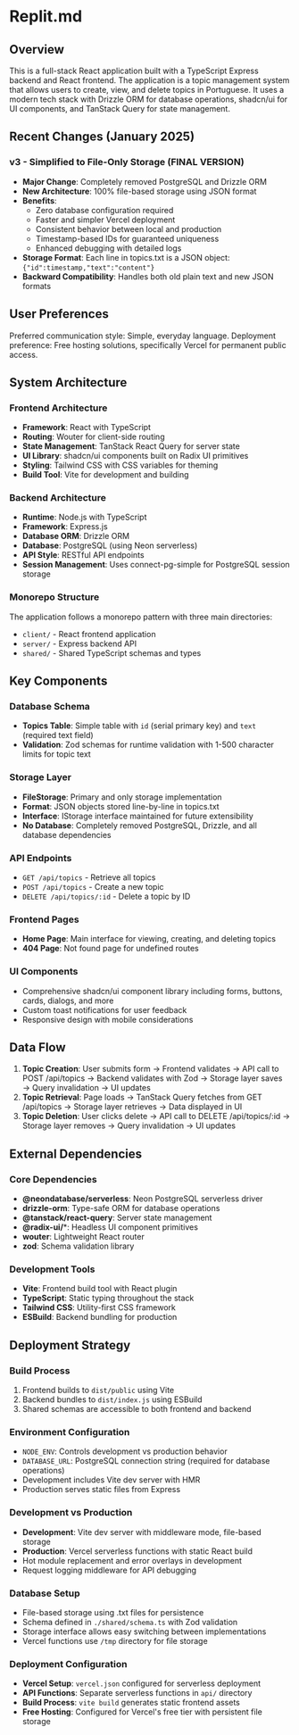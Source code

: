 # Replit.md

## Overview

This is a full-stack React application built with a TypeScript Express backend and React frontend. The application is a topic management system that allows users to create, view, and delete topics in Portuguese. It uses a modern tech stack with Drizzle ORM for database operations, shadcn/ui for UI components, and TanStack Query for state management.

## Recent Changes (January 2025)

### v3 - Simplified to File-Only Storage (FINAL VERSION)
- **Major Change**: Completely removed PostgreSQL and Drizzle ORM
- **New Architecture**: 100% file-based storage using JSON format
- **Benefits**:
  - Zero database configuration required
  - Faster and simpler Vercel deployment
  - Consistent behavior between local and production
  - Timestamp-based IDs for guaranteed uniqueness
  - Enhanced debugging with detailed logs
- **Storage Format**: Each line in topics.txt is a JSON object: `{"id":timestamp,"text":"content"}`
- **Backward Compatibility**: Handles both old plain text and new JSON formats

## User Preferences

Preferred communication style: Simple, everyday language.
Deployment preference: Free hosting solutions, specifically Vercel for permanent public access.

## System Architecture

### Frontend Architecture
- **Framework**: React with TypeScript
- **Routing**: Wouter for client-side routing
- **State Management**: TanStack React Query for server state
- **UI Library**: shadcn/ui components built on Radix UI primitives
- **Styling**: Tailwind CSS with CSS variables for theming
- **Build Tool**: Vite for development and building

### Backend Architecture
- **Runtime**: Node.js with TypeScript
- **Framework**: Express.js
- **Database ORM**: Drizzle ORM
- **Database**: PostgreSQL (using Neon serverless)
- **API Style**: RESTful API endpoints
- **Session Management**: Uses connect-pg-simple for PostgreSQL session storage

### Monorepo Structure
The application follows a monorepo pattern with three main directories:
- `client/` - React frontend application
- `server/` - Express backend API
- `shared/` - Shared TypeScript schemas and types

## Key Components

### Database Schema
- **Topics Table**: Simple table with `id` (serial primary key) and `text` (required text field)
- **Validation**: Zod schemas for runtime validation with 1-500 character limits for topic text

### Storage Layer
- **FileStorage**: Primary and only storage implementation
- **Format**: JSON objects stored line-by-line in topics.txt
- **Interface**: IStorage interface maintained for future extensibility
- **No Database**: Completely removed PostgreSQL, Drizzle, and all database dependencies

### API Endpoints
- `GET /api/topics` - Retrieve all topics
- `POST /api/topics` - Create a new topic
- `DELETE /api/topics/:id` - Delete a topic by ID

### Frontend Pages
- **Home Page**: Main interface for viewing, creating, and deleting topics
- **404 Page**: Not found page for undefined routes

### UI Components
- Comprehensive shadcn/ui component library including forms, buttons, cards, dialogs, and more
- Custom toast notifications for user feedback
- Responsive design with mobile considerations

## Data Flow

1. **Topic Creation**: User submits form → Frontend validates → API call to POST /api/topics → Backend validates with Zod → Storage layer saves → Query invalidation → UI updates
2. **Topic Retrieval**: Page loads → TanStack Query fetches from GET /api/topics → Storage layer retrieves → Data displayed in UI
3. **Topic Deletion**: User clicks delete → API call to DELETE /api/topics/:id → Storage layer removes → Query invalidation → UI updates

## External Dependencies

### Core Dependencies
- **@neondatabase/serverless**: Neon PostgreSQL serverless driver
- **drizzle-orm**: Type-safe ORM for database operations
- **@tanstack/react-query**: Server state management
- **@radix-ui/***: Headless UI component primitives
- **wouter**: Lightweight React router
- **zod**: Schema validation library

### Development Tools
- **Vite**: Frontend build tool with React plugin
- **TypeScript**: Static typing throughout the stack
- **Tailwind CSS**: Utility-first CSS framework
- **ESBuild**: Backend bundling for production

## Deployment Strategy

### Build Process
1. Frontend builds to `dist/public` using Vite
2. Backend bundles to `dist/index.js` using ESBuild
3. Shared schemas are accessible to both frontend and backend

### Environment Configuration
- `NODE_ENV`: Controls development vs production behavior
- `DATABASE_URL`: PostgreSQL connection string (required for database operations)
- Development includes Vite dev server with HMR
- Production serves static files from Express

### Development vs Production
- **Development**: Vite dev server with middleware mode, file-based storage
- **Production**: Vercel serverless functions with static React build
- Hot module replacement and error overlays in development
- Request logging middleware for API debugging

### Database Setup
- File-based storage using .txt files for persistence
- Schema defined in `./shared/schema.ts` with Zod validation
- Storage interface allows easy switching between implementations
- Vercel functions use `/tmp` directory for file storage

### Deployment Configuration
- **Vercel Setup**: `vercel.json` configured for serverless deployment
- **API Functions**: Separate serverless functions in `api/` directory
- **Build Process**: `vite build` generates static frontend assets
- **Free Hosting**: Configured for Vercel's free tier with persistent file storage